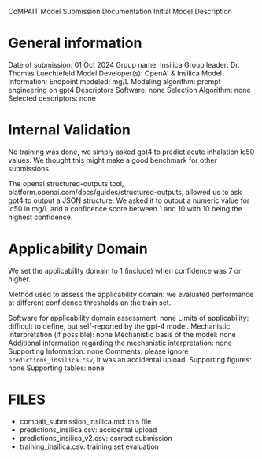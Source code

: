CoMPAIT Model Submission Documentation
Initial Model Description

# General information
Date of submission:	01 Oct 2024
Group name: Insilica
Group leader: Dr. Thomas Luechtefeld
Model Developer(s): OpenAI & Insilica
Model Information:
	Endpoint modeled: mg/L
	Modeling algorithm: prompt engineering on gpt4
	Descriptors Software: none
	Selection Algorithm: none
	Selected descriptors: none

# Internal Validation
No training was done, we simply asked gpt4 to predict acute inhalation lc50 values. We thought this might make a good benchmark for other submissions. 

The openai structured-outputs tool, platform.openai.com/docs/guides/structured-outputs, allowed us to ask gpt4 to output a JSON structure. We asked it to output a numeric value for lc50 in mg/L and a confidence score between 1 and 10 with 10 being the highest confidence.

# Applicability Domain
We set the applicability domain to 1 (include) when confidence was 7 or higher.

Method used to assess the applicability domain: we evaluated performance at different confidence thresholds on the train set. 

Software for applicability domain assessment: none
Limits of applicability: difficult to define, but self-reported by the gpt-4 model. 
Mechanistic Interpretation (if possible): none
Mechanistic basis of the model: none
Additional information regarding the mechanistic interpretation: none
Supporting Information: none
Comments: please ignore `predictions_insilica.csv`, it was an accidental upload.
Supporting figures: none
Supporting tables: none

# FILES
- compait_submission_insilica.md: this file
- predictions_insilica.csv: accidental upload
- predictions_insilica_v2.csv: correct submission
- training_insilica.csv: training set evaluation
